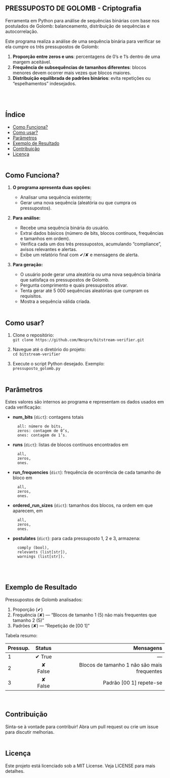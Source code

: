## PRESSUPOSTO DE GOLOMB - Criptografia
Ferramenta em Python para análise de sequências binárias com base nos postulados de Golomb: balanceamento, distribuição de sequências e autocorrelação.

Este programa realiza a análise de uma sequência binária para verificar se ela cumpre os três pressupostos de Golomb:
1. **Proporção entre zeros e uns**: percentagens de 0’s e 1’s dentro de uma margem aceitável.  
2. **Frequência de subsequências de tamanhos diferentes**: blocos menores devem ocorrer mais vezes que blocos maiores.  
3. **Distribuição equilibrada de padrões binários**: evita repetições ou “espelhamentos” indesejados.

<br><br> 

## Índice
- [Como Funciona?](#como-funciona)
- [Como usar?](#como-usar)
- [Parâmetros](#parâmetros)
- [Exemplo de Resultado](#exemplo-de-resultado)
- [Contribuição](#contribuição)
- [Licença](#licença)
<br><br>

## Como Funciona?

1. **O programa apresenta duas opções:**
   - Analisar uma sequência existente;  
   - Gerar uma nova sequência (aleatória ou que cumpra os pressupostos).

2. **Para análise:** 
   - Recebe uma sequência binária do usuário.  
   - Extrai dados básicos (número de bits, blocos contínuos, frequências e tamanhos em ordem).  
   - Verifica cada um dos três pressupostos, acumulando “compliance”, avisos relevantes e alertas.
   - Exibe um relatório final com ✔/✘ e mensagens de alerta.

3. **Para geração:**
   - O usuário pode gerar uma aleatória ou uma nova sequência binária que satisfaça os pressupostos de Golomb.
   - Pergunta comprimento e quais pressupostos ativar.  
   - Tenta gerar até 5 000 sequências aleatórias que cumpram os requisitos.  
   - Mostra a sequência válida criada.
<br><br>

## Como usar?
1. Clone o repositório: <br> `git clone https://github.com/Nespre/bitstream-verifier.git`

2. Navegue até o diretório do projeto:  <br> `cd bitstream-verifier`

3. Execute o script Python desejado. Exemplo:  <br> `pressuposto_golomb.py`
<br><br>

## Parâmetros
Estes valores são internos ao programa e representam os dados usados em cada verificação:

- **num_bits** (`dict`): contagens totais

        all: número de bits,
		zeros: contagem de 0’s,
        ones: contagem de 1’s.

- **runs** (`dict`): listas de blocos contínuos encontrados em

        all,
        zeros,
        ones.

- **run_frequencies** (`dict`): frequência de ocorrência de cada tamanho de bloco em

        all,
        zeros,
        ones.

- **ordered_run_sizes** (`dict`): tamanhos dos blocos, na ordem em que aparecem, em

        all,
        zeros,
        ones.

- **postulates** (`dict`): para cada pressuposto 1, 2 e 3, armazena:

        comply (bool),
        relevants (list[str]),
        warnings (list[str]).
<br><br>

## Exemplo de Resultado
Pressupostos de Golomb analisados:
1. Proporção (✔)  
2. Frequência (✘) — “Blocos de tamanho 1 (5) não mais frequentes que tamanho 2 (5)” 
3. Padrões   (✘) — “Repetição de [00 1]”  

Tabela resumo:

| Pressup. | Status | Mensagens |
|----------|:------:|----------:|
|    1     | ✔ True | —        |
|    2     | ✘ False | Blocos de tamanho 1 não são mais frequentes |
|    3     | ✘ False | Padrão [00 1] repete-se |

<br>

## Contribuição
Sinta-se à vontade para contribuir! Abra um pull request ou crie um issue para discutir melhorias.
<br><br>

## Licença
Este projeto está licenciado sob a MIT License. Veja LICENSE para mais detalhes.